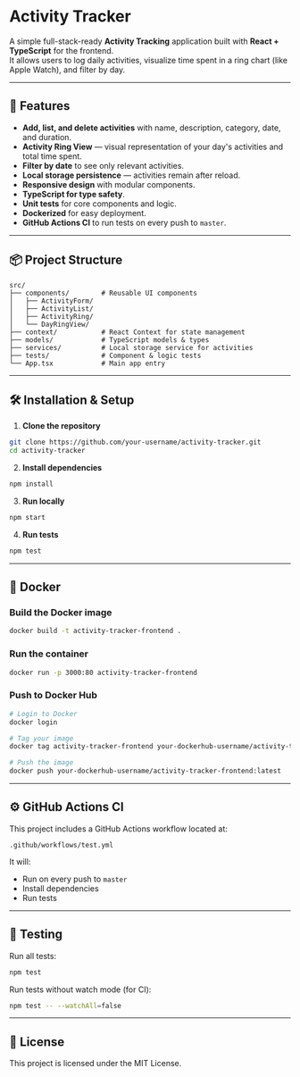 # Activity Tracker

A simple full-stack-ready **Activity Tracking** application built with **React + TypeScript** for the frontend.  
It allows users to log daily activities, visualize time spent in a ring chart (like Apple Watch), and filter by day.

---

## 🚀 Features
- **Add, list, and delete activities** with name, description, category, date, and duration.
- **Activity Ring View** — visual representation of your day's activities and total time spent.
- **Filter by date** to see only relevant activities.
- **Local storage persistence** — activities remain after reload.
- **Responsive design** with modular components.
- **TypeScript for type safety**.
- **Unit tests** for core components and logic.
- **Dockerized** for easy deployment.
- **GitHub Actions CI** to run tests on every push to `master`.

---

## 📦 Project Structure
```
src/
├── components/        # Reusable UI components
│   ├── ActivityForm/
│   ├── ActivityList/
│   ├── ActivityRing/
│   └── DayRingView/
├── context/           # React Context for state management
├── models/            # TypeScript models & types
├── services/          # Local storage service for activities
├── tests/             # Component & logic tests
└── App.tsx            # Main app entry
```

---

## 🛠️ Installation & Setup

1. **Clone the repository**
```bash
git clone https://github.com/your-username/activity-tracker.git
cd activity-tracker
```

2. **Install dependencies**
```bash
npm install
```

3. **Run locally**
```bash
npm start
```

4. **Run tests**
```bash
npm test
```

---

## 🐳 Docker

### Build the Docker image
```bash
docker build -t activity-tracker-frontend .
```

### Run the container
```bash
docker run -p 3000:80 activity-tracker-frontend
```

### Push to Docker Hub
```bash
# Login to Docker
docker login

# Tag your image
docker tag activity-tracker-frontend your-dockerhub-username/activity-tracker-frontend:latest

# Push the image
docker push your-dockerhub-username/activity-tracker-frontend:latest
```

---

## ⚙️ GitHub Actions CI

This project includes a GitHub Actions workflow located at:
```
.github/workflows/test.yml
```
It will:
- Run on every push to `master`
- Install dependencies
- Run tests

---

## 🧪 Testing

Run all tests:
```bash
npm test
```

Run tests without watch mode (for CI):
```bash
npm test -- --watchAll=false
```

---

## 📜 License
This project is licensed under the MIT License.
